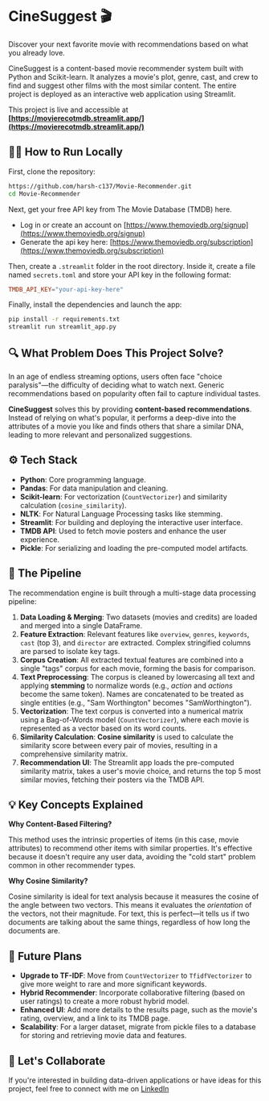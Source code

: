 # CineSuggest 🎬
Discover your next favorite movie with recommendations based on what you already love.

CineSuggest is a content-based movie recommender system built with Python and Scikit-learn. It analyzes a movie's plot, genre, cast, and crew to find and suggest other films with the most similar content. The entire project is deployed as an interactive web application using Streamlit.

This project is live and accessible at **[https://movierecotmdb.streamlit.app/](https://movierecotmdb.streamlit.app/)**

## 🧑‍💻 How to Run Locally

First, clone the repository:
```bash
https://github.com/harsh-c137/Movie-Recommender.git
cd Movie-Recommender
```
Next, get your free API key from The Movie Database (TMDB) here.
- Log in or create an account on [https://www.themoviedb.org/signup](https://www.themoviedb.org/signup)
- Generate the api key here: [https://www.themoviedb.org/subscription](https://www.themoviedb.org/subscription)

Then, create a `.streamlit` folder in the root directory. Inside it, create a file named `secrets.toml` and store your API key in the following format:
```toml
TMDB_API_KEY="your-api-key-here"
```

Finally, install the dependencies and launch the app:
```bash
pip install -r requirements.txt
streamlit run streamlit_app.py
```

## 🔍 What Problem Does This Project Solve?

In an age of endless streaming options, users often face "choice paralysis"—the difficulty of deciding what to watch next. Generic recommendations based on popularity often fail to capture individual tastes.

**CineSuggest** solves this by providing **content-based recommendations**. Instead of relying on what's popular, it performs a deep-dive into the attributes of a movie you like and finds others that share a similar DNA, leading to more relevant and personalized suggestions.

## ⚙️ Tech Stack

- **Python**: Core programming language.
- **Pandas**: For data manipulation and cleaning.
- **Scikit-learn**: For vectorization (`CountVectorizer`) and similarity calculation (`cosine_similarity`).
- **NLTK**: For Natural Language Processing tasks like stemming.
- **Streamlit**: For building and deploying the interactive user interface.
- **TMDB API**: Used to fetch movie posters and enhance the user experience.
- **Pickle**: For serializing and loading the pre-computed model artifacts.

## 🧩 The Pipeline

The recommendation engine is built through a multi-stage data processing pipeline:
1.  **Data Loading & Merging**: Two datasets (movies and credits) are loaded and merged into a single DataFrame.
2.  **Feature Extraction**: Relevant features like `overview`, `genres`, `keywords`, `cast` (top 3), and `director` are extracted. Complex stringified columns are parsed to isolate key tags.
3.  **Corpus Creation**: All extracted textual features are combined into a single "tags" corpus for each movie, forming the basis for comparison.
4.  **Text Preprocessing**: The corpus is cleaned by lowercasing all text and applying **stemming** to normalize words (e.g., *action* and *actions* become the same token). Names are concatenated to be treated as single entities (e.g., "Sam Worthington" becomes "SamWorthington").
5.  **Vectorization**: The text corpus is converted into a numerical matrix using a Bag-of-Words model (`CountVectorizer`), where each movie is represented as a vector based on its word counts.
6.  **Similarity Calculation**: **Cosine similarity** is used to calculate the similarity score between every pair of movies, resulting in a comprehensive similarity matrix.
7.  **Recommendation UI**: The Streamlit app loads the pre-computed similarity matrix, takes a user's movie choice, and returns the top 5 most similar movies, fetching their posters via the TMDB API.

## 💡 Key Concepts Explained

**Why Content-Based Filtering?**

This method uses the intrinsic properties of items (in this case, movie attributes) to recommend other items with similar properties. It's effective because it doesn't require any user data, avoiding the "cold start" problem common in other recommender types.

**Why Cosine Similarity?**

Cosine similarity is ideal for text analysis because it measures the cosine of the angle between two vectors. This means it evaluates the *orientation* of the vectors, not their magnitude. For text, this is perfect—it tells us if two documents are talking about the same things, regardless of how long the documents are.

## 🚀 Future Plans

-   **Upgrade to TF-IDF**: Move from `CountVectorizer` to `TfidfVectorizer` to give more weight to rare and more significant keywords.
-   **Hybrid Recommender**: Incorporate collaborative filtering (based on user ratings) to create a more robust hybrid model.
-   **Enhanced UI**: Add more details to the results page, such as the movie's rating, overview, and a link to its TMDB page.
-   **Scalability**: For a larger dataset, migrate from pickle files to a database for storing and retrieving movie data and features.

## 🤝 Let's Collaborate

If you're interested in building data-driven applications or have ideas for this project, feel free to connect with me on [LinkedIn](https://www.linkedin.com/in/harsh-deshpande-v1/)
